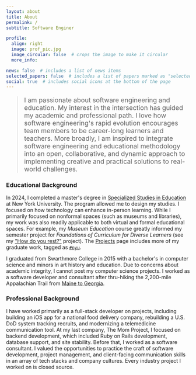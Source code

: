 ```yaml
---
layout: about
title: About
permalink: /
subtitle: Software Enginer

profile:
  align: right
  image: prof_pic.jpg
  image_circular: false  # crops the image to make it circular
  more_info:

news: false  # includes a list of news items
selected_papers: false  # includes a list of papers marked as "selected={true}"
social: true  # includes social icons at the bottom of the page
---
```

<style>
    blockquote {
        font-size: 1.1rem;
    }
</style>

>I am passionate about software engineering and education. My interest in the intersection has guided my academic and professional path. I love how software engineering's rapid evolution encourages team members to be career-long learners and teachers. More broadly, I am inspired to integrate software engineering and educational methodology into an open, collaborative, and dynamic approach to implementing creative and practical solutions to real-world challenges.


### Educational Background

In 2024, I completed a master's degree in [Specialized Studies in Education](https://steinhardt.nyu.edu/degree/specialized-studies-education) at New York University. The program allowed me to design my studies. I focused on how technology can enhance in-person learning. While I primarily focused on nonformal spaces (such as museums and libraries), my work was also readily applicable to both virtual and formal educational spaces. For example, my _Museum Education_ course greatly informed my semester project for _Foundations of Curriculum for Diverse Learners_ (see my ["How do you rest?"](/projects/udl-rest-lesson/) project). The [Projects](/projects/) page includes more of my graduate work, tagged as [`#nyu`](/projects/#nyu).

I graduated from Swarthmore College in 2015 with a bachelor's in computer science and minors in art history and education. Due to concerns about academic integrity, I cannot post my computer science projects. I worked as a software developer and consultant after thru-hiking the 2,200-mile Appalachian Trail from [Maine to Georgia](https://appalachiantrail.org/explore/hike-the-a-t/thru-hiking/southbound/). 

<!-- 📌 TODO Update link above once AT project page is done. -->

### Professional Background
 
I have worked primarily as a full-stack developer on projects, including building an iOS app for a national food delivery company, rebuilding a U.S. DoD system tracking recruits, and modernizing a telemedicine communication tool. At my last company, The Mom Project, I focused on backend development, which included Ruby on Rails development, database support, and site stability. Before that, I worked as a software consultant. I valued the opportunities to practice the craft of software development, project management, and client-facing communication skills in an array of tech stacks and company cultures. Every industry project I worked on is closed source.
  
